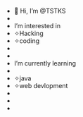 - 👋 Hi, I’m @TSTKS
- 
-  I’m interested in 
-  ✧Hacking 
-  ✧coding 
-
-  
- I’m currently learning 
-  
-  ✧java
-  ✧web devlopment 
-  
-
- 



